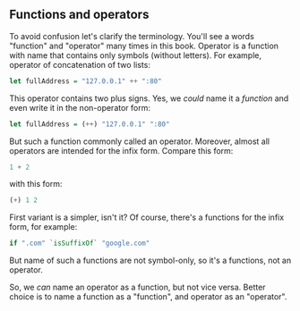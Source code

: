 Functions and operators
-----------------------

To avoid confusion let's clarify the terminology. You'll see a words "function" and "operator" many times in this book. Operator is a function with name that contains only symbols (without letters). For example, operator of concatenation of two lists:

```haskell
let fullAddress = "127.0.0.1" ++ ":80"
```

This operator contains two plus signs. Yes, we *could* name it a *function* and even write it in the non-operator form:

```haskell
let fullAddress = (++) "127.0.0.1" ":80"
```

But such a function commonly called an operator. Moreover, almost all operators are intended for the infix form. Compare this form:

```haskell
1 + 2
```

with this form:

```haskell
(+) 1 2
```

First variant is a simpler, isn't it? Of course, there's a functions for the infix form, for example:

```haskell
if ".com" `isSuffixOf` "google.com"
```

But name of such a functions are not symbol-only, so it's a functions, not an operator.

So, we *can* name an operator as a function, but not vice versa. Better choice is to name a function as a "function", and operator as an "operator". 

